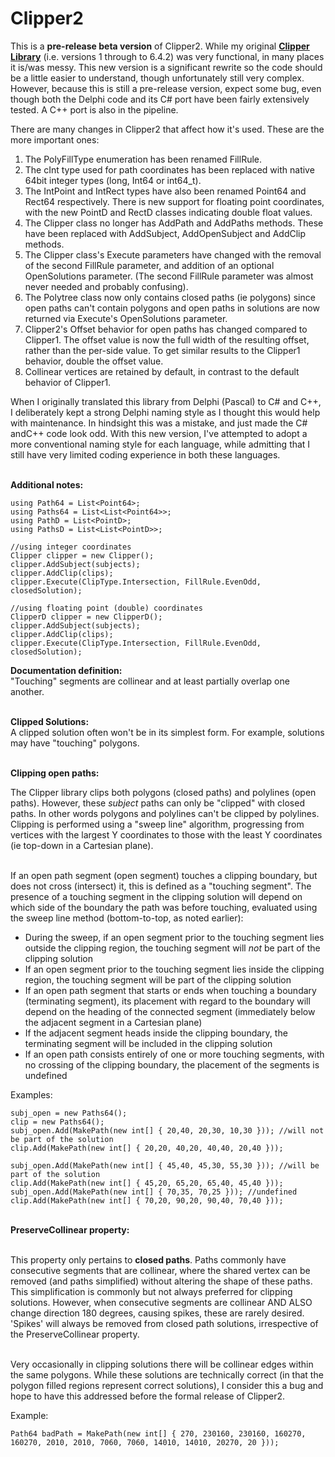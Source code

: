 # Clipper2

This is a <b>pre-release beta version</b> of Clipper2. While my original <a href="https://sourceforge.net/projects/polyclipping/"><b>Clipper Library</b></a> (i.e. versions 1 through to 6.4.2) was very functional, in many places it is/was messy. This new version is a significant rewrite so the code should be a little easier to understand, though unfortunately still very complex. However, because this is still a pre-release version, expect some bug, even though both the Delphi code and its C# port have been fairly extensively tested. A C++ port is also in the pipeline.<br>

There are many changes in Clipper2 that affect how it's used. These are the more important ones:
1. The PolyFillType enumeration has been renamed FillRule.
2. The cInt type used for path coordinates has been replaced with native 64bit integer types (long, Int64 or int64_t).
3. The IntPoint and IntRect types have also been renamed Point64 and Rect64 respectively. There is new support for floating point coordinates, with the new PointD and RectD classes indicating double float values.
4. The Clipper class no longer has AddPath and AddPaths methods. These have been replaced with AddSubject, AddOpenSubject and AddClip methods.
5. The Clipper class's Execute parameters have changed with the removal of the second FillRule parameter, and addition of an optional OpenSolutions parameter. (The second FillRule parameter was almost never needed and probably confusing).
6. The Polytree class now only contains closed paths (ie polygons) since open paths can't contain polygons and open paths in solutions are now returned via Execute's OpenSolutions parameter.
7. Clipper2's Offset behavior for open paths has changed compared to Clipper1. The offset value is now the full width of the resulting offset, rather than the per-side value. To get similar results to the Clipper1 behavior, double the offset value.
8. Collinear vertices are retained by default, in contrast to the default behavior of Clipper1.
 
When I originally translated this library from Delphi (Pascal) to C# and C++, I deliberately kept a strong Delphi naming style as I thought this would help with maintenance. In hindsight this was a mistake, and just made the C# andC++ code look odd. With this new version, I've attempted to adopt a more conventional naming style for each language, while admitting that I still have very limited coding experience in both these languages.<br><br> 


<b>Additional notes:</b>

	using Path64 = List<Point64>;
	using Paths64 = List<List<Point64>>;
	using PathD = List<PointD>;
	using PathsD = List<List<PointD>>;
	
	//using integer coordinates
	Clipper clipper = new Clipper(); 
	clipper.AddSubject(subjects);
	clipper.AddClip(clips);
	clipper.Execute(ClipType.Intersection, FillRule.EvenOdd, closedSolution);
	
	//using floating point (double) coordinates
	ClipperD clipper = new ClipperD(); 
	clipper.AddSubject(subjects);
	clipper.AddClip(clips);
	clipper.Execute(ClipType.Intersection, FillRule.EvenOdd, closedSolution);
  
<b>Documentation definition:</b><br>
"Touching" segments are collinear and at least partially overlap one another.<br><br>

<b>Clipped Solutions:</b><br>
A clipped solution often won't be in its simplest form. For example, solutions may have "touching" polygons.<br><br>

<b>Clipping open paths:</b><br>

The Clipper library clips both polygons (closed paths) and polylines (open paths). However, these <i>subject</i> paths can only be "clipped" with closed paths. In other words polygons and polylines can't be clipped by polylines. Clipping is performed using a "sweep line" algorithm, progressing from vertices with the largest Y coordinates to those with the least Y coordinates (ie top-down in a Cartesian plane).<br><br>

If an open path segment (open segment) touches a clipping boundary, but does not cross (intersect) it, this is defined as a "touching segment". The presence of a touching segment in the clipping solution will depend on which side of the boundary the path was before touching, evaluated using the sweep line method (bottom-to-top, as noted earlier):
<ul>
<li>During the sweep, if an open segment prior to the touching segment lies outside the clipping region, the touching segment will <i>not</i> be part of the clipping solution</li>
<li>If an open segment prior to the touching segment lies inside the clipping region, the touching segment will be part of the clipping solution</li>
<li>If an open path segment that starts or ends when touching a boundary (terminating segment), its placement with regard to the boundary will depend on the heading of the connected segment (immediately below the adjacent segment in a Cartesian plane)</li>
<li>If the adjacent segment heads inside the clipping boundary, the terminating segment will be included in the clipping solution</li>
<li>If an open path consists entirely of one or more touching segments, with no crossing of the clipping boundary, the placement of the segments is undefined</li>
</ul>
Examples:

	subj_open = new Paths64();
	clip = new Paths64();
	subj_open.Add(MakePath(new int[] { 20,40, 20,30, 10,30 })); //will not be part of the solution
	clip.Add(MakePath(new int[] { 20,20, 40,20, 40,40, 20,40 }));
	
	subj_open.Add(MakePath(new int[] { 45,40, 45,30, 55,30 })); //will be part of the solution
	clip.Add(MakePath(new int[] { 45,20, 65,20, 65,40, 45,40 }));
	subj_open.Add(MakePath(new int[] { 70,35, 70,25 })); //undefined
	clip.Add(MakePath(new int[] { 70,20, 90,20, 90,40, 70,40 }));

<br>
<b>PreserveCollinear property:</b><br><br>

This property only pertains to <b>closed paths</b>. Paths commonly have consecutive segments that are collinear, where the shared vertex can be removed (and paths simplified) without altering the shape of these paths. This simplification is commonly but not always preferred for clipping solutions. However, when consecutive segments are collinear AND ALSO change direction 180 degrees, causing spikes, these are rarely desired. 'Spikes' will always be removed from closed path solutions, irrespective of the PreserveCollinear property.<br><br>

Very occasionally in clipping solutions there will be collinear edges within the same polygons. While these solutions are technically correct (in that the polygon filled regions represent correct solutions), I consider this a bug and hope to have this addressed before the formal release of Clipper2.<br>

Example:

	Path64 badPath = MakePath(new int[] { 270, 230160, 230160, 160270, 160270, 2010, 2010, 7060, 7060, 14010, 14010, 20270, 20 })); 
